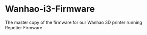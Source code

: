 # Wanhao-i3-Firmware
The master copy of the firmware for our Wanhao 3D printer running Repetier Firmware
